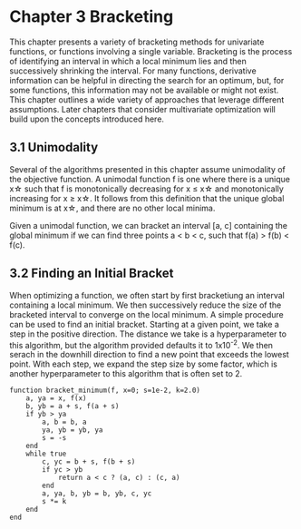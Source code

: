 # Chapter 3 Bracketing

This chapter presents a variety of bracketing methods for univariate functions, or functions involving a single variable. Bracketing is the process of identifying an interval in which a local minimum lies and then successively shrinking the interval. For many functions, derivative information can be helpful in directing the search for an optimum, but, for some functions, this information may not be available or might not exist. This chapter outlines a wide variety of approaches that leverage different assumptions. Later chapters that consider multivariate optimization will build upon the concepts introduced here.

## 3.1 Unimodality

Several of the algorithms presented in this chapter assume unimodality of the objective function. A unimodal function f is one where there is a unique x&star; such that f is monotonically decreasing for x &le; x&star; and monotonically increasing for x &ge; x&star;. It follows from this definition that the unique global minimum is at x&star;, and there are no other local minima.

Given a unimodal function, we can bracket an interval [a, c] containing the global minimum if we can find three points a < b < c, such that f(a) > f(b) < f(c).

## 3.2 Finding an Initial Bracket

When optimizing a function, we often start by first bracketiung an interval containing a local minimum. We then successively reduce the size of the bracketed interval to converge on the local minimum. A simple procedure can be used to find an initial bracket. Starting at a given point, we take a step in the positive direction. The distance we take is a hyperparameter to this algorithm, but the algorithm provided defaults it to 1x10<sup>-2</sup>. We then serach in the downhill direction to find a new point that exceeds the lowest point. With each step, we expand the step size by some factor, which is another hyperparameter to this algorithm that is often set to 2. 

```
function bracket_minimum(f, x=0; s=1e-2, k=2.0)
	a, ya = x, f(x)
	b, yb = a + s, f(a + s)
	if yb > ya
		a, b = b, a
		ya, yb = yb, ya
		s = -s
	end
	while true
		c, yc = b + s, f(b + s)
		if yc > yb
			return a < c ? (a, c) : (c, a)
		end
		a, ya, b, yb = b, yb, c, yc
		s *= k
	end
end
```